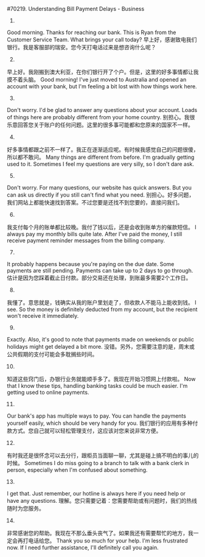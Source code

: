 #70219. Understanding Bill Payment Delays - Business

1.
Good morning. Thanks for reaching our bank. This is Ryan from the Customer Service Team. What brings your call today?
早上好，感谢致电我们银行。我是客服部的瑞安。您今天打电话过来是想咨询什么呢？

2.
早上好。我刚搬到澳大利亚，在你们银行开了个户。但是，这里的好多事情都让我摸不着头脑。
Good morning! I've just moved to Australia and opened an account with your bank, but I'm feeling a bit lost with how things work here.

3.
Don't worry. I'd be glad to answer any questions about your account. Loads of things here are probably different from your home country.
别担心。我很乐意回答您关于账户的任何问题。这里的很多事可能都和您原来的国家不一样。

4.
好多事情都跟之前不一样了。我正在逐渐适应呢。有时候我感觉自己的问题很傻，所以都不敢问。
Many things are different from before. I'm gradually getting used to it. Sometimes I feel my questions are very silly, so I don't dare ask.

5.
Don't worry. For many questions, our website has quick answers. But you can ask us directly if you still can't find what you need.
别担心。好多问题，我们网站上都能快速找到答案。不过您要是还找不到您要的，直接问我们。

6.
我支付每个月的账单都比较晚。我付了钱以后，还是会收到账单方的催款短信。
I always pay my monthly bills quite late. After I've paid the money, I still receive payment reminder messages from the billing company.

7.
It probably happens because you're paying on the due date. Some payments are still pending. Payments can take up to 2 days to go through.
估计是因为您踩着截止日付款。部分交易还在处理，到账最多需要2个工作日。

8.
我懂了。意思就是，钱确实从我的账户里划走了，但收款人不能马上能收到钱。
I see. So the money is definitely deducted from my account, but the recipient won't receive it immediately.

9.
Exactly. Also, it's good to note that payments made on weekends or public holidays might get delayed a bit more.
没错。另外，您需要注意的是，周末或公共假期的支付可能会多耽搁些时间。

10.
知道这些窍门后，办银行业务就能顺手多了。我现在开始习惯网上付款啦。
Now that I know these tips, handling banking tasks could be much easier. I'm getting used to online payments.

11.
Our bank's app has multiple ways to pay. You can handle the payments yourself easily, which should be very handy for you.
我们银行的应用有多种付款方式。您自己就可以轻松管理支付，这应该对您来说非常方便。

12.
有时我还是很怀念可以去分行，跟柜员当面聊一聊，尤其是碰上搞不明白的事儿的时候。
Sometimes I do miss going to a branch to talk with a bank clerk in person, especially when I'm confused about something.

13.
I get that. Just remember, our hotline is always here if you need help or have any questions.
理解。您只需要记着：您需要帮助或有问题时，我们的热线随时为您服务。

14.
非常感谢您的帮助。我现在不那么垂头丧气了。如果我还有需要帮忙的地方，我一定会再打电话给您。
Thank you so much for your help. I'm less frustrated now. If I need further assistance, I'll definitely call you again.